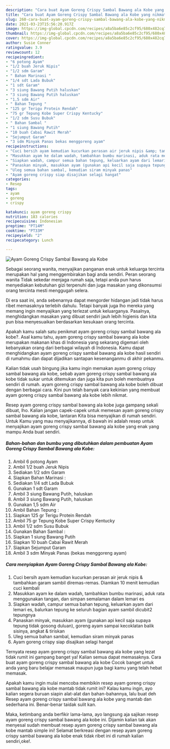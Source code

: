 ```yaml
---
description: "Cara buat Ayam Goreng Crispy Sambal Bawang ala Kobe yang nikmat dan Mudah Dibuat"
title: "Cara buat Ayam Goreng Crispy Sambal Bawang ala Kobe yang nikmat dan Mudah Dibuat"
slug: 260-cara-buat-ayam-goreng-crispy-sambal-bawang-ala-kobe-yang-nikmat-dan-mudah-dibuat
date: 2021-03-23T15:56:20.917Z
image: https://img-global.cpcdn.com/recipes/a8a5ba6e85c2cf95/680x482cq70/ayam-goreng-crispy-sambal-bawang-ala-kobe-foto-resep-utama.jpg
thumbnail: https://img-global.cpcdn.com/recipes/a8a5ba6e85c2cf95/680x482cq70/ayam-goreng-crispy-sambal-bawang-ala-kobe-foto-resep-utama.jpg
cover: https://img-global.cpcdn.com/recipes/a8a5ba6e85c2cf95/680x482cq70/ayam-goreng-crispy-sambal-bawang-ala-kobe-foto-resep-utama.jpg
author: Susie Conner
ratingvalue: 3.9
reviewcount: 12
recipeingredient:
- "6 potong Ayam"
- "1/2 buah Jeruk Nipis"
- "1/2 sdm Garam"
- " Bahan Marinasi "
- "1/4 sdt Lada Bubuk"
- "1 sdt Garam"
- "3 siung Bawang Putih haluskan"
- "3 siung Bawang Putih haluskan"
- "1,5 sdm Air"
- " Bahan Tepung "
- "125 gr Terigu Protein Rendah"
- "75 gr Tepung Kobe Super Crispy Kentucky"
- "1/2 sdm Susu Bubuk"
- " Bahan Sambal "
- "1 siung Bawang Putih"
- "10 buah Cabai Rawit Merah"
- "Sejumput Garam"
- "3 sdm Minyak Panas bekas menggoreng ayam"
recipeinstructions:
- "Cuci bersih ayam kemudian kucurkan perasan air jeruk nipis &amp; tambahkan garam sambil diremas-remas. Diamkan 10 menit kemudian cuci kembali"
- "Masukkan ayam ke dalam wadah, tambahkan bumbu marinasi, aduk rata menggunakan tangan, dan simpan semalaman dalam lemari es"
- "Siapkan wadah, campur semua bahan tepung, keluarkan ayam dari lemari es, balurkan tepung ke seluruh bagian ayam sambil dicubit2 tepungnya"
- "Panaskan minyak, masukkan ayam (gunakan api kecil saja supaya tepung tidak gosong duluan), goreng ayam sampai kecoklatan balik sisinya, angkat &amp; tiriskan"
- "Uleg semua bahan sambal, kemudian siram minyak panas"
- "Ayam goreng crispy siap disajikan selagi hangat"
categories:
- Resep
tags:
- ayam
- goreng
- crispy

katakunci: ayam goreng crispy 
nutrition: 183 calories
recipecuisine: Indonesian
preptime: "PT14M"
cooktime: "PT33M"
recipeyield: "2"
recipecategory: Lunch

---
```



![Ayam Goreng Crispy Sambal Bawang ala Kobe](https://img-global.cpcdn.com/recipes/a8a5ba6e85c2cf95/680x482cq70/ayam-goreng-crispy-sambal-bawang-ala-kobe-foto-resep-utama.jpg)

Sebagai seorang wanita, menyajikan panganan enak untuk keluarga tercinta merupakan hal yang menggembirakan bagi anda sendiri. Peran seorang  wanita Tidak sekedar menjaga rumah saja, tetapi anda pun harus menyediakan kebutuhan gizi terpenuhi dan juga masakan yang dikonsumsi orang tercinta mesti menggugah selera.

Di era  saat ini, anda sebenarnya dapat mengorder hidangan jadi tidak harus ribet memasaknya terlebih dahulu. Tetapi banyak juga lho mereka yang memang ingin menyajikan yang terlezat untuk keluarganya. Pasalnya, menghidangkan masakan yang dibuat sendiri jauh lebih higienis dan kita pun bisa menyesuaikan berdasarkan kesukaan orang tercinta. 



Apakah kamu salah satu penikmat ayam goreng crispy sambal bawang ala kobe?. Asal kamu tahu, ayam goreng crispy sambal bawang ala kobe merupakan makanan khas di Indonesia yang sekarang digemari oleh kebanyakan orang dari berbagai wilayah di Indonesia. Kamu dapat menghidangkan ayam goreng crispy sambal bawang ala kobe hasil sendiri di rumahmu dan dapat dijadikan santapan kesenanganmu di akhir pekanmu.

Kalian tidak usah bingung jika kamu ingin memakan ayam goreng crispy sambal bawang ala kobe, sebab ayam goreng crispy sambal bawang ala kobe tidak sukar untuk ditemukan dan juga kita pun boleh membuatnya sendiri di rumah. ayam goreng crispy sambal bawang ala kobe boleh dibuat dengan berbagai cara. Kini pun telah banyak cara kekinian yang membuat ayam goreng crispy sambal bawang ala kobe lebih nikmat.

Resep ayam goreng crispy sambal bawang ala kobe juga gampang sekali dibuat, lho. Kalian jangan capek-capek untuk memesan ayam goreng crispy sambal bawang ala kobe, lantaran Kita bisa menyajikan di rumah sendiri. Untuk Kamu yang mau menyajikannya, di bawah ini adalah resep untuk menyajikan ayam goreng crispy sambal bawang ala kobe yang enak yang mampu Anda buat sendiri.

<!--inarticleads1-->

##### Bahan-bahan dan bumbu yang dibutuhkan dalam pembuatan Ayam Goreng Crispy Sambal Bawang ala Kobe:

1. Ambil 6 potong Ayam
1. Ambil 1/2 buah Jeruk Nipis
1. Sediakan 1/2 sdm Garam
1. Siapkan  Bahan Marinasi :
1. Sediakan 1/4 sdt Lada Bubuk
1. Gunakan 1 sdt Garam
1. Ambil 3 siung Bawang Putih, haluskan
1. Ambil 3 siung Bawang Putih, haluskan
1. Gunakan 1,5 sdm Air
1. Ambil  Bahan Tepung :
1. Siapkan 125 gr Terigu Protein Rendah
1. Ambil 75 gr Tepung Kobe Super Crispy Kentucky
1. Ambil 1/2 sdm Susu Bubuk
1. Gunakan  Bahan Sambal :
1. Siapkan 1 siung Bawang Putih
1. Siapkan 10 buah Cabai Rawit Merah
1. Siapkan Sejumput Garam
1. Ambil 3 sdm Minyak Panas (bekas menggoreng ayam)




<!--inarticleads2-->

##### Cara menyiapkan Ayam Goreng Crispy Sambal Bawang ala Kobe:

1. Cuci bersih ayam kemudian kucurkan perasan air jeruk nipis &amp; tambahkan garam sambil diremas-remas. Diamkan 10 menit kemudian cuci kembali
1. Masukkan ayam ke dalam wadah, tambahkan bumbu marinasi, aduk rata menggunakan tangan, dan simpan semalaman dalam lemari es
1. Siapkan wadah, campur semua bahan tepung, keluarkan ayam dari lemari es, balurkan tepung ke seluruh bagian ayam sambil dicubit2 tepungnya
1. Panaskan minyak, masukkan ayam (gunakan api kecil saja supaya tepung tidak gosong duluan), goreng ayam sampai kecoklatan balik sisinya, angkat &amp; tiriskan
1. Uleg semua bahan sambal, kemudian siram minyak panas
1. Ayam goreng crispy siap disajikan selagi hangat




Ternyata resep ayam goreng crispy sambal bawang ala kobe yang lezat tidak rumit ini gampang banget ya! Kalian semua dapat memasaknya. Cara buat ayam goreng crispy sambal bawang ala kobe Cocok banget untuk anda yang baru belajar memasak maupun juga bagi kamu yang telah hebat memasak.

Apakah kamu ingin mulai mencoba membikin resep ayam goreng crispy sambal bawang ala kobe mantab tidak rumit ini? Kalau kamu ingin, ayo kalian segera buruan siapin alat-alat dan bahan-bahannya, lalu buat deh Resep ayam goreng crispy sambal bawang ala kobe yang mantab dan sederhana ini. Benar-benar taidak sulit kan. 

Maka, ketimbang anda berfikir lama-lama, ayo langsung aja sajikan resep ayam goreng crispy sambal bawang ala kobe ini. Dijamin kalian tak akan menyesal sudah membuat resep ayam goreng crispy sambal bawang ala kobe mantab simple ini! Selamat berkreasi dengan resep ayam goreng crispy sambal bawang ala kobe enak tidak ribet ini di rumah kalian sendiri,oke!.


